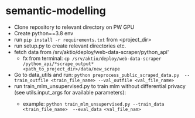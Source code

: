 # semantic-modelling
- Clone repository to relevant directory on PW GPU
- Create python==3.8 env
- run `pip install -r requirements.txt` from <project_dir>
- run setup.py to create relevant directories etc.
- fetch data from /srv/aktio/deploy/web-data-scraper/python_api'
  - fx from terminal: `cp /srv/aktio/deploy/web-data-scraper
/python_api/*scrape_output* <path_to_project_dir>/data/new_scrape`
- Go to data_utils and run: `python preprocess_public_scraped_data.py 
--train_outfile <train_file_name> --val_outfile <val_file_name>`
- run train_mlm_unsupervised.py <args> to train mlm without differential 
privacy (see utils.input_args for available parameters): 
  - example: `python train_mlm_unsupervised.py --train_data <train_file_name> 
--eval_data <val_file_nam>`

